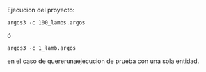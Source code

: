 Ejecucion del proyecto:

	argos3 -c 100_lambs.argos

ó

	argos3 -c 1_lamb.argos


en el caso de quererunaejecucion de prueba con una sola entidad.
